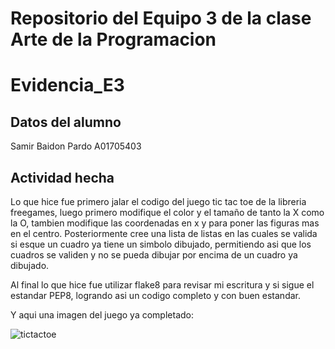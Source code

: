# Repositorio del Equipo 3 de la clase Arte de la Programacion
# Evidencia_E3

## Datos del alumno
Samir Baidon Pardo
A01705403

## Actividad hecha
Lo que hice fue primero jalar el codigo del juego tic tac toe de la libreria freegames, luego primero modifique el color y el tamaño de tanto la X como la O, tambien modifique las coordenadas en x y para poner las figuras mas en el centro. Posteriormente cree una lista de listas en las cuales se valida si esque un cuadro ya tiene un simbolo dibujado, permitiendo asi que los cuadros se validen y no se pueda dibujar por encima de un cuadro ya dibujado.

Al final lo que hice fue utilizar flake8 para revisar mi escritura y si sigue el estandar PEP8, logrando asi un codigo completo y con buen estandar.

Y aqui una imagen del juego ya completado:


![tictactoe](https://github.com/Zathiald/Evidencia_E3/assets/111139805/2db61764-294d-45e2-abee-e11590fcf8f2)
